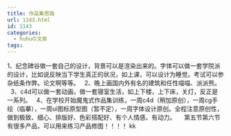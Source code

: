 ```yaml
---
title: 作品集思路
url: 1143.html
id: 1143
categories:
  - huhuの文章
tags:
---
```


1、纪念碑谷做一套自己的设计，背景可以是渲染出来的。字体可以做一套学院派的设计，比如说反映当下学生真正的状况，如上课，可以设计为睡觉。考试可以参杂纸条作弊。论文啊等等。   2、晚上画国内外有名的建筑和任性喵喵、派派熊。   3、c4d可以做一套动画，做一套寝室生活，如上下楼，上下床，关灯，反正是一系列。   4、在学校开始魔鬼式作品集训练，一周c4d（稍加原创），一周cg手绘（临摹），一周ui图标原型图（暂不定），一周字体设计原创。全程注意原创性，做到极致、细心、排版好、色彩搭配好、有个人情感、有动力。     第五节第六节有很多产品，可以用来练习产品修图！！！！ kk
